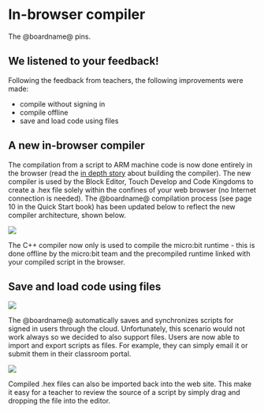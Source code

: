 # In-browser compiler

The @boardname@ pins.

## We listened to your feedback!

Following the feedback from teachers, the following improvements were made:

* compile without signing in
* compile offline
* save and load code using files

## A new in-browser compiler

The compilation from a script to ARM machine code is now done entirely in the browser  (read the [in depth story](https://www.touchdevelop.com/docs/touch-develop-in-208-bits) about building the compiler). The new compiler is used by the Block Editor, Touch Develop and Code Kingdoms to create a .hex file solely within the confines of your web browser (no Internet connection is needed). The @boardname@ compilation process (see page 10 in the Quick Start book) has been updated below to reflect the new compiler architecture, shown below.

![](/static/mb/offline-2.png)

The C++ compiler now only is used to compile the micro:bit runtime - this is done offline by the micro:bit team and the precompiled runtime linked with your compiled script in the browser.

## Save and load code using files

![](/static/mb/offline-0.png)

The @boardname@ automatically saves and synchronizes scripts for signed in users through the cloud. Unfortunately, this scenario would not work always so we decided to also support files. Users are now able to import and export scripts as files. For example, they can simply email it or submit them in their classroom portal.

![](/static/mb/offline-1.png)

Compiled .hex files can also be imported back into the web site. This make it easy for a teacher to review the source of a script by simply drag and dropping the file into the editor.

